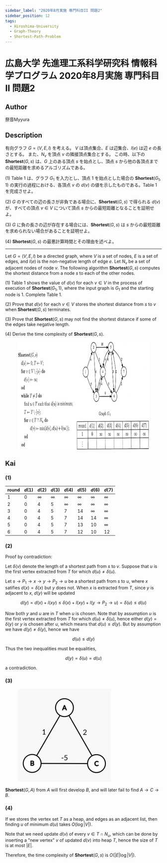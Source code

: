 ```yaml
---
sidebar_label: "2020年8月実施 専門科目II 問題2"
sidebar_position: 12
tags:
  - Hiroshima-University
  - Graph-Theory
  - Shortest-Path-Problem
---
```

# 広島大学 先進理工系科学研究科 情報科学プログラム 2020年8月実施 専門科目II 問題2


## **Author**
祭音Myyura

## **Description**
有向グラフ $G = (V, E, l)$ を考える。
$V$ は頂点集合、$E$ は辺集合、$l(e)$ は辺 $e$ の長さとする。
また、$N_v$ を頂点 $v$ の隣接頂点集合とする。
この時、以下の $\textbf{Shortest}(G, s)$ は、$G$ 上のある頂点 $s$ を始点とし、頂点 $s$ から他の各頂点までの最短距離を求めるアルゴリズムである。

(1) Table 1 は、グラフ $G_1$ を入力とし、頂点 $1$ を始点とした場合の $\textbf{Shortest}(G_1, 1)$ の実行の過程における、各頂点 $v$ の $d(v)$ の値を示したものである。Table 1 を完成させよ。

(2) $G$ のすべての辺の長さが非負である場合に、$\textbf{Shortest}(G, s)$ で得られる $d(v)$ が、すべての頂点 $v \in V$ について頂点 $s$ からの最短距離となることを証明せよ。

(3) $G$ に負の長さの辺が存在する場合には、$\textbf{Shortest}(G, s)$ は $s$ からの最短距離を求められない場合があることを証明せよ。

(4) $\textbf{Shortest}(G, s)$ の最悪計算時間とその理由を述べよ。

---

Let $G = (V, E, l)$ be a directed graph, where $V$ is a set of nodes, $E$ is a set of edges, and $l(e)$ is the non-negative length of edge $e$.
Let $N_v$ be a set of adjacent nodes of node $v$. The following algorithm $\textbf{Shortest}(G, s)$ computes the shortest distance from a node $s$ to each of the other nodes.

(1) Table 1 shows the value of $d(v)$ for each $v \in V$ in the process of execution of $\textbf{Shortest}(G_1, 1)$, where the input graph is $G_1$ and the starting node is $1$. Complete Table 1.

(2) Prove that $d(v)$ for each $v \in V$ stores the shortest distance from $s$ to $v$ when $\textbf{Shortest}(G, s)$ terminates.

(3) Prove that $\textbf{Shortest}(G, s)$ may not find the shortest distance if some of the edges take negative length.

(4) Derive the time complexity of $\textbf{Shortest}(G, s)$.

<figure style="text-aligned:center;">
  <img src="https://raw.githubusercontent.com/Myyura/the_kai_project_assets/main/kakomonn/hiroshima_university/ASE/is_202008_senmon_II_2_p1.png" width="800" height="350" alt=""/>
</figure>

## **Kai**
### (1)

|round|$d(1)$|$d(2)$|$d(3)$|$d(4)$|$d(5)$|$d(6)$|$d(7)$|
|-|-|-|-|-|-|-|-|
|1|0|$\infty$|$\infty$|$\infty$|$\infty$|$\infty$|$\infty$|
|2|0|4|5|$\infty$|$\infty$|$\infty$|$\infty$|
|3|0|4|5|7|14|$\infty$|$\infty$|
|4|0|4|5|7|14|14|$\infty$|
|5|0|4|5|7|13|10|$\infty$|
|6|0|4|5|7|12|10|12|

### (2)
Proof by contradiction:

Let $\delta(v)$ denote the length of a shortest path from $s$ to $v$.
Suppose that $u$ is the first vertex extracted from $T$ for which $d(u) \neq \delta(u)$.

Let $s \rightarrow P_1 \rightarrow x \rightarrow y \rightarrow P_2 \rightarrow u$ be a shortest path from $s$ to $u$, where $x$ satifies $d(x) = \delta(x)$ but $y$ does not.
When $x$ is extracted from $T$, since $y$ is adjacent to $x$, $d(y)$ will be updated

$$
d(y) = d(x) + l(xy) \leq \delta(x) + l(xy) + l(y \rightarrow P_2 \rightarrow u) = \delta(u) \leq d(u)
$$

Now both $y$ and $u$ are in $T$ when $u$ is chosen.
Note that by assumption $u$ is the first vertex extracted from $T$ for which $d(u) \neq \delta(u)$, hence either $d(y) = \delta(y)$ or $y$ is chosen after $u$, which means that $d(u) \leq d(y)$.
But by assumption we have $d(y) \neq \delta(y)$, hence we have

$$
d(u) \leq d(y)
$$

Thus the two inequalities must be equalities,

$$
d(y) = \delta(u) = d(u)
$$

a contradiction.

### (3)
<figure style="text-aligned:center;">
  <img src="https://raw.githubusercontent.com/Myyura/the_kai_project_assets/main/kakomonn/hiroshima_university/ASE/is_202008_senmon_II_2_p2.png" width="300" height="300" alt=""/>
</figure>

$\textbf{Shortest}(G, A)$ from $A$ will first develop $B$, and will later fail to find $A \rightarrow C \rightarrow B$.

### (4)
If we stores the vertex set $T$ as a heap, and edges as an adjacent list, then finding $u$ of minimum $d(u)$ takes $O(\log |V|)$.

Note that we need update $d(v)$ of every $v \in T \cap N_u$, which can be done by inserting a "new vertex" $v$ of updated $d(v)$ into heap $T$,
hence the size of $T$ is at most $|E|$.

Therefore, the time complexity of $\textbf{Shortest}(G, s)$ is $O(|E|\log |V|)$.
